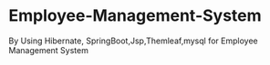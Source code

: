 # Employee-Management-System
By Using Hibernate, SpringBoot,Jsp,Themleaf,mysql for Employee Management System
